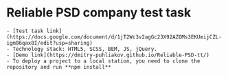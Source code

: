 # Reliable PSD company test task
    - [Test task link](https://docs.google.com/document/d/1jT2Wc3v2agGc23X92AZOMs3EKUmijCZL-igm86qax8I/edit?usp=sharing)
    - Technology stack: HTML5, SCSS, BEM, JS, jQuery.
    - [Demo link](https://dmitry-puhliakov.github.io/Reliable-PSD-tt/)
    - To deploy a project to a local station, you need to clone the repository and run **npm install**
